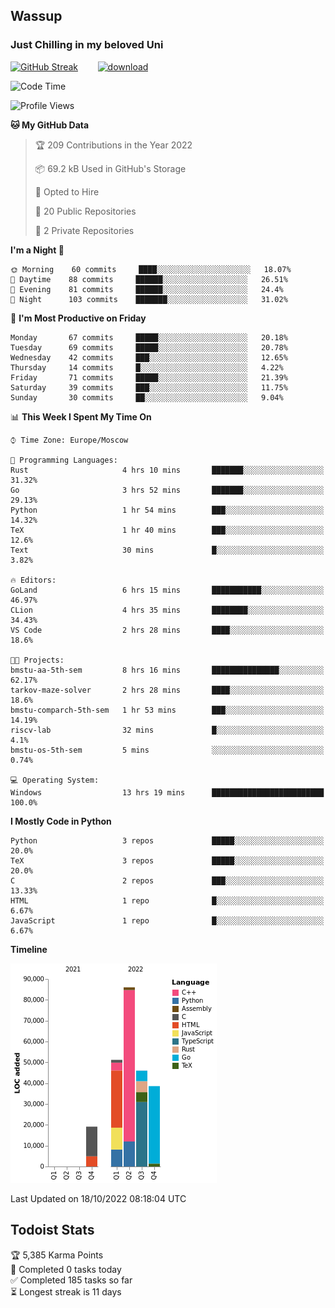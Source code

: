 ## Wassup 
### Just Chilling in my beloved Uni 

<!--
-->

[![GitHub Streak](http://github-readme-streak-stats.herokuapp.com?user=archeoss&theme=shades-of-purple&hide_border=true&date_format=j%20M%5B%20Y%5D)](https://git.io/streak-stats)&nbsp;&nbsp;&nbsp;&nbsp;&nbsp;&nbsp;&nbsp;&nbsp;[![download](https://user-images.githubusercontent.com/68448737/147796309-d8b65b1d-4dde-40d9-b03a-2b42aaa6cd43.jpeg)
](http://bmstu.ru/)

<!--START_SECTION:waka-->
![Code Time](http://img.shields.io/badge/Code%20Time-626%20hrs%2048%20mins-blue)

![Profile Views](http://img.shields.io/badge/Profile%20Views-3-blue)

**🐱 My GitHub Data** 

> 🏆 209 Contributions in the Year 2022
 > 
> 📦 69.2 kB Used in GitHub's Storage 
 > 
> 💼 Opted to Hire
 > 
> 📜 20 Public Repositories 
 > 
> 🔑 2 Private Repositories  
 > 
**I'm a Night 🦉** 

```text
🌞 Morning    60 commits     ████░░░░░░░░░░░░░░░░░░░░░   18.07% 
🌆 Daytime    88 commits     ██████░░░░░░░░░░░░░░░░░░░   26.51% 
🌃 Evening    81 commits     ██████░░░░░░░░░░░░░░░░░░░   24.4% 
🌙 Night      103 commits    ███████░░░░░░░░░░░░░░░░░░   31.02%

```
📅 **I'm Most Productive on Friday** 

```text
Monday       67 commits     █████░░░░░░░░░░░░░░░░░░░░   20.18% 
Tuesday      69 commits     █████░░░░░░░░░░░░░░░░░░░░   20.78% 
Wednesday    42 commits     ███░░░░░░░░░░░░░░░░░░░░░░   12.65% 
Thursday     14 commits     █░░░░░░░░░░░░░░░░░░░░░░░░   4.22% 
Friday       71 commits     █████░░░░░░░░░░░░░░░░░░░░   21.39% 
Saturday     39 commits     ███░░░░░░░░░░░░░░░░░░░░░░   11.75% 
Sunday       30 commits     ██░░░░░░░░░░░░░░░░░░░░░░░   9.04%

```


📊 **This Week I Spent My Time On** 

```text
⌚︎ Time Zone: Europe/Moscow

💬 Programming Languages: 
Rust                     4 hrs 10 mins       ███████░░░░░░░░░░░░░░░░░░   31.32% 
Go                       3 hrs 52 mins       ███████░░░░░░░░░░░░░░░░░░   29.13% 
Python                   1 hr 54 mins        ███░░░░░░░░░░░░░░░░░░░░░░   14.32% 
TeX                      1 hr 40 mins        ███░░░░░░░░░░░░░░░░░░░░░░   12.6% 
Text                     30 mins             █░░░░░░░░░░░░░░░░░░░░░░░░   3.82%

🔥 Editors: 
GoLand                   6 hrs 15 mins       ███████████░░░░░░░░░░░░░░   46.97% 
CLion                    4 hrs 35 mins       ████████░░░░░░░░░░░░░░░░░   34.43% 
VS Code                  2 hrs 28 mins       ████░░░░░░░░░░░░░░░░░░░░░   18.6%

🐱‍💻 Projects: 
bmstu-aa-5th-sem         8 hrs 16 mins       ███████████████░░░░░░░░░░   62.17% 
tarkov-maze-solver       2 hrs 28 mins       ████░░░░░░░░░░░░░░░░░░░░░   18.6% 
bmstu-comparch-5th-sem   1 hr 53 mins        ███░░░░░░░░░░░░░░░░░░░░░░   14.19% 
riscv-lab                32 mins             █░░░░░░░░░░░░░░░░░░░░░░░░   4.1% 
bmstu-os-5th-sem         5 mins              ░░░░░░░░░░░░░░░░░░░░░░░░░   0.74%

💻 Operating System: 
Windows                  13 hrs 19 mins      █████████████████████████   100.0%

```

**I Mostly Code in Python** 

```text
Python                   3 repos             █████░░░░░░░░░░░░░░░░░░░░   20.0% 
TeX                      3 repos             █████░░░░░░░░░░░░░░░░░░░░   20.0% 
C                        2 repos             ███░░░░░░░░░░░░░░░░░░░░░░   13.33% 
HTML                     1 repo              █░░░░░░░░░░░░░░░░░░░░░░░░   6.67% 
JavaScript               1 repo              █░░░░░░░░░░░░░░░░░░░░░░░░   6.67%

```


**Timeline**

![Chart not found](https://raw.githubusercontent.com/archeoss/archeoss/master/charts/bar_graph.png) 


 Last Updated on 18/10/2022 08:18:04 UTC
<!--END_SECTION:waka-->

## Todoist Stats

<!-- TODO-IST:START -->
🏆  5,385 Karma Points           
🌸  Completed 0 tasks today           
✅  Completed 185 tasks so far           
⏳  Longest streak is 11 days
<!-- TODO-IST:END -->
